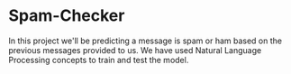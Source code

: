 # Spam-Checker

In this project we'll be predicting a message is spam or ham based on the previous messages provided to us. We have used Natural Language Processing concepts to train and test the model.
